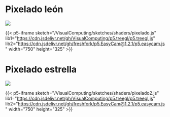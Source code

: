 # Pixelado león

<img src="/VisualComputing/sketches/shaders/images/lion.jpg"/>

{{< p5-iframe sketch="/VisualComputing/sketches/shaders/pixelado.js" lib1="https://cdn.jsdelivr.net/gh/VisualComputing/p5.treegl/p5.treegl.js" lib2="https://cdn.jsdelivr.net/gh/freshfork/p5.EasyCam@1.2.1/p5.easycam.js" width="750" height="325" >}}

# Pixelado estrella

<img src="/VisualComputing/sketches/shaders/images/star.png"/>

{{< p5-iframe sketch="/VisualComputing/sketches/shaders/pixelado2.js" lib1="https://cdn.jsdelivr.net/gh/VisualComputing/p5.treegl/p5.treegl.js" lib2="https://cdn.jsdelivr.net/gh/freshfork/p5.EasyCam@1.2.1/p5.easycam.js" width="750" height="325" >}}